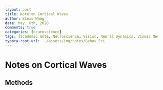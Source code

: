 ```yaml
---
layout: post
title: Note on Cortical Waves
author: Binxu Wang
date: May. 6th, 2020
comments: true
categories: [neuroscience]
tags: [academic note, Neuroscience, Vision, Neural Dynamics, Visual Neuroscience, Cortex, Waves]
typora-root-url: ../assets/img/notes/Behav_Sci
---
```


# Notes on Cortical Waves



## Methods

